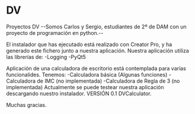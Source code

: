 # DV
Proyectos DV
--Somos Carlos y Sergio, estudiantes de 2º de DAM con un proyecto de programación en python.--

El instalador que has ejecutado está realizado con Creator Pro, y ha generado este fichero junto a nuestra aplicación.
Nuestra aplicación utiliza las librerías de:
	-Logging
	-PyQt5

Aplicación de una calculadora de escritorio está contemplada para varías funcionalides.
Tenemos:
-Calculadora básica (Algunas funciones)
-Calculadora de IMC (no implementada)
-Calculadora de Regla de 3 (no implementada)
Actualmente se puede testear nuestra aplicación descargando nuestro instalador.
VERSIÓN 0.1 DVCalculator.


Muchas gracias.
